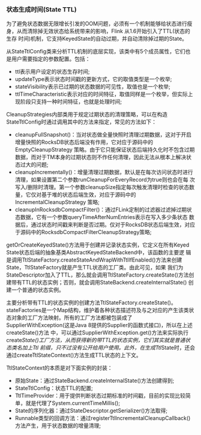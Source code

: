 ### 状态生成时间(State TTL)

为了避免状态数据无限增长引发的OOM问题，必须有一个机制能够给状态进行瘦身，从而清除掉无效状态给系统带来的影响，Flink 从1.6开始引入了TTL(状态的生存
时间)机制，它支持KeyedState的自动过期，并自动清除掉过期的State。

从StateTtlConfig类来分析TTL机制的底层实现，该类中有5个成员属性，它们也是用户需要指定的参数配置。包括：
  * ttl表示用户设定的状态生存时间;
  * updateType表示状态时间戳的更新方式，它的取值类型是一个枚举;
  * stateVisibility表示已过期的状态数据的可见性，取值也是一个枚举;
  * ttlTimeCharacteristic表示对应的时间特征，取值同样是一个枚举，但实际上现阶段只支持一种时间特征，也就是处理时间;

CleanupStrategies内部类用于规定过期状态的清理策略，可以在构造StateTtlConfig时通过调用其中的方法来指定，常见的方法如下：
  * cleanupFullSnapshot()：当对状态做全量快照时清理过期数据，这对于开启增量快照的RocksDB状态后端没有作用，它对应于源码中的EmptyCleanupStrategy
  策略。由于它只能保证状态后端持久化时不包含过期数据，而对于TM本身的过期状态则不作任何清理，因此无法从根本上解决状态过大的问题;
  * cleanupIncrementally()：增量清理过期数据，默认是在每次访问状态时进行清理，如果设置第二个参数runCleanupForEveryRecord为true则也会在每
  次写入/删除时清理。第一个参数cleanupSize指定每次触发清理时检查的状态数量，它仅对基于堆的状态后端生效，对应于源码中的IncrementalCleanupStrategy
  策略;
  * cleanupInRocksdbCompactFilter()：通过FLink定制的过滤器过滤掉过期状态数据，它有一个参数queryTimeAfterNumEntries表示在写入多少条状态
  数据后，通过状态时间戳来判断是否过期。仅对于RocksDB状态后端生效，对应于源码中的RocksdbCompactFilterCleanupStrategy策略;
  
getOrCreateKeyedState()方法用于创建并记录状态实例，它定义在所有Keyed State状态后端的抽象基类AbstractKeyedStateBackend中，该函数的主要逻
辑是调用TtlStateFactory.createStateAndWrapWithTtlIfEnabled()方法来创建State，TtlStateFactory就是产生TTL状态的工厂类。由此可见，如果
我们为StateDescriptor加入了TTL，那么就会调用TtlStateFactory.createState()方法创建带有TTL的状态实例；否则，就会调用StateBackend.createInternalState()
创建一个普通的状态实例。

主要分析带有TTL的状态实例的创建方法TtlStateFactory.createState()。stateFactories是一个Map结构，维护着各种状态描述符及与之对应的产生该类状
态对象的工厂方法映射。所有的工厂方法都被包装成了SupplierWithException(这是Java 8提供的Supplier的函数式接口)，所以在上述createState()方法
中，可以通过SupplierWithException.get()方法来实际执行create*State()工厂方法，从而获得新的带TTL的状态实例，它们其实就是普通状态类名加上Ttl
前缀，只不过没有公开给用户使用。此外，在生成Ttl*State时，还会通过createTtlStateContext()方法生成TTL状态的上下文。

TtlStateContext的本质是对下面实例的封装：
  * 原始State：通过StateBackend.createInternalState()方法创建得到;
  * StateTtlConfig：状态TTL的配置;
  * TtlTimeProvider：用于提供判断状态过期标准的时间戳，目前的实现比较简单，就是代理了System.currentTimeMillis();
  * State的序列化器：通过StateDescriptor.getSerializer()方法取得;
  * Runnable类型的回调方法：通过registerTtlIncrementalCleanupCallback()方法产生，用于状态数据的增量清理;
  



 